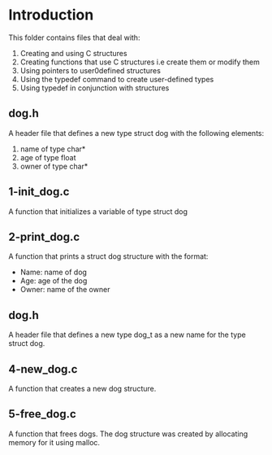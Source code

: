 # Introduction
This folder contains files that deal with:
1. Creating and using C structures
2. Creating functions that use C structures i.e create them or modify them
3. Using pointers to user0defined structures
4. Using the typedef command to create user-defined types
5. Using typedef in conjunction with structures

## dog.h

A header file that defines a new type struct dog with the following elements:
1. name of type char*
2. age of type float
3. owner of type char*

## 1-init_dog.c

A function that initializes a variable of type struct dog

## 2-print_dog.c

A function that prints a struct dog structure with the format:
- Name: name of dog
- Age: age of the dog
- Owner: name of the owner

## dog.h

A header file that defines a new type dog_t as a new name for the type
struct dog.

## 4-new_dog.c

A function that creates a new dog structure.

## 5-free_dog.c

A function that frees dogs. The dog structure was created by allocating memory
for it using malloc.
